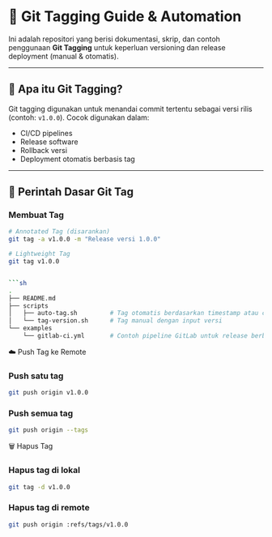 # 🔖 Git Tagging Guide & Automation

Ini adalah repositori yang berisi dokumentasi, skrip, dan contoh penggunaan **Git Tagging** untuk keperluan versioning dan release deployment (manual & otomatis).

---

## 📌 Apa itu Git Tagging?

Git tagging digunakan untuk menandai commit tertentu sebagai versi rilis (contoh: `v1.0.0`). Cocok digunakan dalam:
- CI/CD pipelines
- Release software
- Rollback versi
- Deployment otomatis berbasis tag

---

## 🚀 Perintah Dasar Git Tag

### Membuat Tag
```bash
# Annotated Tag (disarankan)
git tag -a v1.0.0 -m "Release versi 1.0.0"

# Lightweight Tag
git tag v1.0.0


```sh
.
├── README.md
├── scripts
│   ├── auto-tag.sh         # Tag otomatis berdasarkan timestamp atau commit hash
│   └── tag-version.sh      # Tag manual dengan input versi
└── examples
    └── gitlab-ci.yml       # Contoh pipeline GitLab untuk release berbasis tag
```

☁️ Push Tag ke Remote
### Push satu tag
```sh
git push origin v1.0.0
```

### Push semua tag
```sh
git push origin --tags
```

🗑️ Hapus Tag


### Hapus tag di lokal
```sh
git tag -d v1.0.0
```

### Hapus tag di remote
```sh
git push origin :refs/tags/v1.0.0
```
